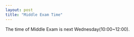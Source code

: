 ```yaml
---
layout: post
title: "Middle Exam Time"
---
```


The time of Middle Exam is next Wednesday(10:00~12:00).